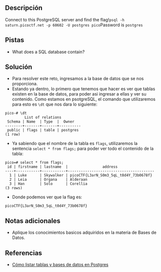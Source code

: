 ## Descripción
Connect to this PostgreSQL server and find the flag!`psql -h saturn.picoctf.net -p 60602 -U postgres pico`Password is `postgres`

## Pistas
- What does a SQL database contain?

## Solución
- Para resolver este reto, ingresamos a la base de datos que se nos proporciona.
- Estando ya dentro, lo primero que tenemos que hacer es ver que tablas existen en la base de datos, para poder asi ingresar a ellas y ver su contenido. Como estamos en psotgreSQL, el comando que utilizaremos para esto es `\dt` que nos dara lo siguiente:

```postgreSQL()
pico-# \dt
         List of relations
 Schema | Name  | Type  |  Owner   
--------+-------+-------+----------
 public | flags | table | postgres
(1 row)

```

- Ya sabiendo que el nombre de la tabla es `flags`, utilizaremos la sentencia  `select * from flags;` para poder ver todo el contenido de la tabla: 

```postgreSQL()
pico=# select * from flags;
 id | firstname | lastname  |                address                 
----+-----------+-----------+----------------------------------------
  1 | Luke      | Skywalker | picoCTF{L3arN_S0m3_5qL_t0d4Y_73b0678f}
  2 | Leia      | Organa    | Alderaan
  3 | Han       | Solo      | Corellia
(3 rows)

```

- Donde podemos ver que la flag es: 

```bash()
picoCTF{L3arN_S0m3_5qL_t0d4Y_73b0678f}
```

## Notas adicionales
- Aplique los conocimientos basicos adquiridos en la materia de Bases de Datos.

## Referencias 
- [Cómo listar tablas y bases de datos en Postgres](https://www.sysadmit.com/2022/12/linux-como-listar-tablas-y-bases-de-datos-prostgres.html#:~:text=Para%20listar%20tablas%20de%20una,luego%20ejecutar%20el%20comando%20%5Cdt.)